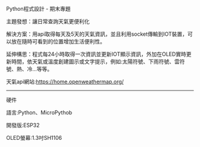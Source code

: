 Python程式設計 - 期末專題

主題發想：讓日常查詢天氣更便利化

解決方案：用api取得每天及5天的天氣資訊，並且利用socket傳輸到IOT裝置，可以放在隨時可看到的位置增加生活便利性。

延伸構思：程式每24小時取得一次資訊並更新IOT顯示資訊，外加在OLED實時更新時間，依天氣或溫度創建圖示或文字提示，例如:太陽符號、下雨符號、雲符號、熱、冷...等等。

天氣api網站:https://home.openweathermap.org/

-----------------------------------------------------------------------------------------------------------------------------
硬件

語言:Python、MicroPythob

開發版:ESP32

OLED螢幕:1.3吋SH1106
